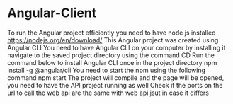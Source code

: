 # Angular-Client
To run the Angular project efficiently you need to have node js installed 
https://nodejs.org/en/download/
This Angular project was created using Angular CLI
You need to have Angular CLI on your computer by installing it
navigate to the saved project directory  using the command CD
Run the command below to install Angular CLI once in the project directory
npm install -g @angular/cli
You need to start the npm using the following command
npm start
The project will compile and the page will be opened, you need to have the API project running as well
Check if the ports on the url to call the web api are the same with web api jsut in case it differs 

